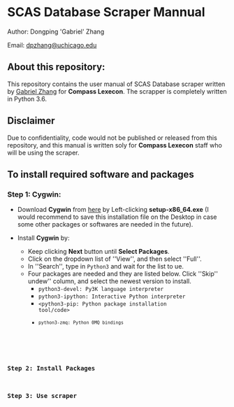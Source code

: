 # SCAS Database Scraper Mannual
Author: Dongping 'Gabriel' Zhang

Email: dpzhang@uchicago.edu

## About this repository:
This repository contains the user manual of SCAS Database scraper written by 
[Gabriel Zhang](https://github.com/dpzhang) for __Compass Lexecon__. 
The scrapper is completely written in Python 3.6. 

## Disclaimer
Due to confidentiality, code would not be published or released from this 
repository, and this manual is written soly for __Compass Lexecon__ staff who 
will be using the scraper.

## To install required software and packages

### Step 1: Cygwin:
* Download __Cygwin__ from [here](https://cygwin.com/install.html) by Left-clicking __setup-x86\_64.exe__ (I would recommend to save this installation 
file on the Desktop in case some other packages or softwares are needed in the future).

* Install __Cygwin__ by:
    + Keep clicking __Next__ button until __Select Packages__.
    + Click on the dropdown list of ''View'', and then select ''Full''.
    + In ''Search'', type in <code>Python3</code> and wait for the list 
to ue.
    + Four packages are needed and they are listed below. Click ''Skip'' 
undew'' column, and select the newest version to install.
        - <code>python3-devel: Py3K language interpreter</code> 
        - <code>python3-ipython: Interactive Python interpreter</code>
        - <code><python3-pip: Python package installation tool/code>
        - <code>python3-zmq: Python 0MQ bindings</code>


### Step 2: Install Packages

### Step 3: Use scraper
